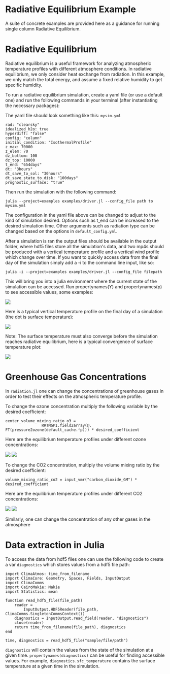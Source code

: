 
# Radiative Equilibrium Example
A suite of concrete examples are provided here as a guidance for running single column Radiative Equilibrium.  


# Radiative Equilibrium
Radiative equilibrium is a useful framework for analyzing atmospheric temperature profiles with different atmosphere conditions. In radiative equilibrium, we only consider heat exchange from radiation. In this example, we only match the total energy, and assume a fixed relative humidity to get specific humidity.

To run a radiative equilibrium simulation, create a yaml file (or use a default one) and run the following commands in your terminal (after instantiating the necessary packages):

The yaml file should look something like this:
`mysim.yml`
```
rad: "clearsky" 
idealized_h2o: true 
hyperdiff: "false" 
config: "column" 
initial_condition: "IsothermalProfile" 
z_max: 70000
z_elem: 70 
dz_bottom: 100 
dz_top: 10000 
t_end: "654days" 
dt: "3hours" 
dt_save_to_sol: "30hours" 
dt_save_state_to_disk: "100days" 
prognostic_surface: "true" 
```

Then run the simulation with the following command:
```
julia --project=examples examples/driver.jl --config_file path to mysim.yml
```

The configuration in the yaml file above can be changed to adjust to the kind of simulation desired. Options such as t\_end can be increased to the desired simulation time. Other arguments such as radiation type can be changed based on the options in `default_config.yml`.

After a simulation is ran the output files should be available in the output folder, where hdf5 files store all the simulation's data, and two mp4s should be produced with a vertical temperature profile and a vertical wind profile which change over time. If you want to quickly access data from the final day of the simulation simply add a -i to the command line input, like so:

```
julia -i --project=examples examples/driver.jl --config_file filepath
```

This will bring you into a julia environment where the current state of the simulation can be accessed. Run propertynames(Y) and propertynames(p) to see accessible values, some examples:

![](assets/sample_-i_outputs.png)


Here is a typical vertical temperature profile on the final day of a simulation (the dot is surface temperature):

![](assets/example_temp_profile.png)

Note: The surface temperature must also converge before the simulation reaches radiative equilibrium, here is a typical convergence of surface temperature plot:

![](assets/surface_temp_convergence.png)


# Greenhouse Gas Concentrations
In `radiation.jl` one can change the concentrations of greenhouse gases in order to test their effects on the atmospheric temperature profile.

To change the ozone concentration multiply the following variable by the desired coefficient:

```
center_volume_mixing_ratio_o3 =
                RRTMGPI.field2array(@. FT(pressure2ozone(default_cache.ᶜp))) * desired_coefficient
```


Here are the equilibrium temperature profiles under different ozone concentrations:

![](assets/O3_temp_profile.png)
![](assets/O3_temp_difference.png)

To change the CO2 concentration, multiply the volume mixing ratio by the desired coefficient:
```
volume_mixing_ratio_co2 = input_vmr("carbon_dioxide_GM") * desired_coefficient
```


Here are the equilibrium temperature profiles under different CO2 concentrations:

![](assets/CO2_temp_profile.png)
![](assets/CO2_temp_difference.png)

Similarly, one can change the concentration of any other gases in the atmosphere


# Data extraction in Julia
To access the data from hdf5 files one can use the following code to create a var `diagnostics` which stores values from a hdf5 file path:

```
import ClimaAtmos: time_from_filename
import ClimaCore: Geometry, Spaces, Fields, InputOutput
import ClimaComms
import CairoMakie: Makie
import Statistics: mean

function read_hdf5_file(file_path)
    reader =
        InputOutput.HDF5Reader(file_path, ClimaComms.SingletonCommsContext())
    diagnostics = InputOutput.read_field(reader, "diagnostics")
    close(reader)
    return time_from_filename(file_path), diagnostics
end

time, diagnostics = read_hdf5_file("sample/file/path")
```

`diagnostics` will contain the values from the state of the simulation at a given time. `propertynames(diagnostics)` can be useful for finding accessible values. For example, `diagnostics.sfc_temperature` contains the surface temperature at a given time in the simulation.
